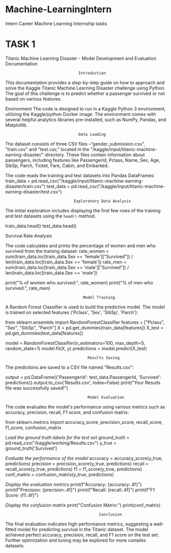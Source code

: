 # Machine-LearningIntern
Intern Career Machine Learning Internship tasks

# TASK 1

Titanic Machine Learning Disaster - Model Development and Evaluation Documentation

                                    Introduction

This documentation provides a step-by-step guide on how to approach and solve the Kaggle Titanic Machine Learning Disaster challenge using Python. The goal of this challenge is to predict whether a passenger survived or not based on various features.

Environment
The code is designed to run in a Kaggle Python 3 environment, utilizing the Kaggle/python Docker image. The environment comes with several helpful analytics libraries pre-installed, such as NumPy, Pandas, and Matplotlib.
 

                                    Data Loading

The dataset consists of three CSV files –“gender_submission.csv”, "train.csv" and "test.csv," located in the "/kaggle/input/titanic-machine-earning-disaster/" directory. These files contain information about passengers, including features like PassengerId, Pclass, Name, Sex, Age, SibSp, Parch, Ticket, Fare, Cabin, and Embarked.

The code reads the training and test datasets into Pandas DataFrames:
train_data = pd.read_csv("/kaggle/input/titanic-machine-earning-disaster/train.csv")
test_data = pd.read_csv("/kaggle/input/titanic-machine-earning-disaster/test.csv")

                                  Exploratory Data Analysis
The initial exploration includes displaying the first few rows of the training and test datasets using the `head()` method.

train_data.head()
test_data.head()
 

Survival Rate Analysis

The code calculates and prints the percentage of women and men who survived from the training dataset:
rate_women = sum(train_data.loc[train_data.Sex == 'female']["Survived"]) / len(train_data.loc[train_data.Sex == 'female'])
rate_men = sum(train_data.loc[train_data.Sex == 'male']["Survived"]) / len(train_data.loc[train_data.Sex == 'male'])

print("% of women who survived:", rate_women)
print("% of men who survived:", rate_men)
 

                                      Model Training

A Random Forest Classifier is used to build the predictive model. The model is trained on selected features ('Pclass', 'Sex', 'SibSp', 'Parch'):

from sklearn.ensemble import RandomForestClassifier
features = ["Pclass", "Sex", "SibSp", "Parch"]
X = pd.get_dummies(train_data[features])
X_test = pd.get_dummies(test_data[features])

model = RandomForestClassifier(n_estimators=100, max_depth=5, random_state=1)
model.fit(X, y)
predictions = model.predict(X_test)
 

                                        Results Saving

The predictions are saved to a CSV file named "Results.csv":

output = pd.DataFrame({'PassengerId': test_data.PassengerId, 'Survived': predictions})
output.to_csv('Results.csv', index=False)
print("Your Results file was successfully saved!")

                                        Model Evaluation

The code evaluates the model's performance using various metrics such as accuracy, precision, recall, F1 score, and confusion matrix:

from sklearn.metrics import accuracy_score, precision_score, recall_score, f1_score, confusion_matrix

*Load the ground truth labels for the test set*
ground_truth = pd.read_csv("/kaggle/working/Results.csv")
y_true = ground_truth['Survived']

*Evaluate the performance of the model*
accuracy = accuracy_score(y_true, predictions)
precision = precision_score(y_true, predictions)
recall = recall_score(y_true, predictions)
f1 = f1_score(y_true, predictions)
conf_matrix = confusion_matrix(y_true, predictions)

*Display the evaluation metrics*
print(f"Accuracy: {accuracy:.4f}")
print(f"Precision: {precision:.4f}")
print(f"Recall: {recall:.4f}")
print(f"F1 Score: {f1:.4f}")

*Display the confusion matrix*
print("Confusion Matrix:")
print(conf_matrix)
 

                                             Conclusion

The final evaluation indicates high performance metrics, suggesting a well-fitted model for predicting survival in the Titanic dataset. The model achieved perfect accuracy, precision, recall, and F1 score on the test set. Further optimization and tuning may be explored for more complex datasets.

